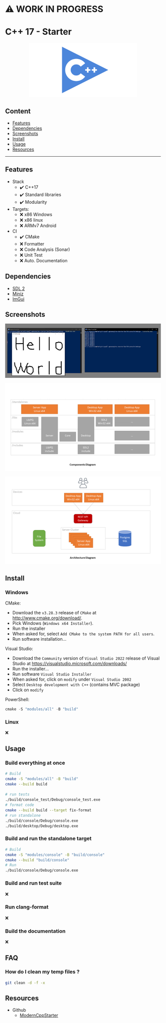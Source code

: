 :warning: WORK IN PROGRESS
==========================

# C++ 17 - Starter

<p align="center">
  <img src="./docs/README-thumb-cpp.png" height="175" width="auto" />
</p>

## Content

- [Features](#features)
- [Dependencies](#dependencies)
- [Screenshots](#screenshots)
- [Install](#install)
- [Usage](#usage)
- [Resources](#resources)

---------------------------------------

## Features

- Stack
  - :heavy_check_mark: C++17
  - :heavy_check_mark: Standard libraries
  - :heavy_check_mark: Modularity
- Targets:
  - :x: x86 Windows
  - :x: x86 linux
  - :x: ARMv7 Android
- CI
  - :heavy_check_mark: CMake
  - :x: Formatter
  - :x: Code Analysis (Sonar)
  - :x: Unit Test
  - :x: Auto. Documentation

## Dependencies

- [SDL 2](https://www.libsdl.org/)
- [Miniz](https://github.com/richgel999/miniz)
- [ImGui](https://github.com/ocornut/imgui)

## Screenshots

<p align="center">
  <img src="./docs/README-thumb-screenshot.png" height="175" width="auto" />
</p>

![alt text](./docs/README-diagrams-1.png)

![alt text](./docs/README-diagrams-2.png)

## Install

### Windows

CMake:
- Download the `v3.28.3` release of `CMake` at http://www.cmake.org/download/.
- Pick Windows (`Windows x64 Installer`).
- Run the installer
- When asked for, select `Add CMake to the system PATH for all users`.
- Run software installation...

Visual Studio:
- Download the `Community` version of `Visual Studio 2022` release of Visual Studio at https://visualstudio.microsoft.com/downloads/
- Run the installer...
- Run software `Visual Studio Installer`
- When asked for, click on `modify` under `Visual Studio 2002`
- Select `Desktop development with C++` (contains MVC package)
- Click on `modify`

PowerShell:
```powershell
cmake -S "modules/all" -B "build"
```

### Linux

:x:

## Usage

### Build everything at once

```bash
# Build
cmake -S "modules/all" -B "build"
cmake --build build

# run tests
./build/console_test/Debug/console_test.exe
# format code
cmake --build build --target fix-format
# run standalone
./build/console/Debug/console.exe
./build/desktop/Debug/desktop.exe
```

### Build and run the standalone target

```bash
# Build
cmake -S "modules/console" -B "build/console"
cmake --build "build/console"
# Run
./build/console/Debug/console.exe
```

### Build and run test suite

:x:

### Run clang-format

:x:

### Build the documentation

:x:

## FAQ

### How do I clean my temp files ?

```bash
git clean -d -f -x
```

## Resources

- Github
  - [ModernCppStarter](https://github.com/TheLartians/ModernCppStarter/tree/master)
